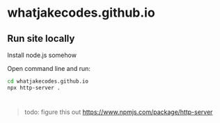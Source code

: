 # whatjakecodes.github.io

## Run site locally

Install node.js somehow

Open command line and run:

```zsh
cd whatjakecodes.github.io
npx http-server .
```

# 

>todo: figure this out
>https://www.npmjs.com/package/http-server